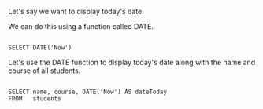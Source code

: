 Let's say we want to display today's date.

We can do this using a function
called DATE.

<Editor lang="sql" dbName="students1.db">
<code>
SELECT DATE('Now')
</code>
</Editor>

Let's use the DATE function to display today's date along with the name and course of all students.

<Editor lang="sql" dbName="students1.db">
<code>
SELECT name, course, DATE('Now') AS dateToday
FROM   students
</code>
</Editor>